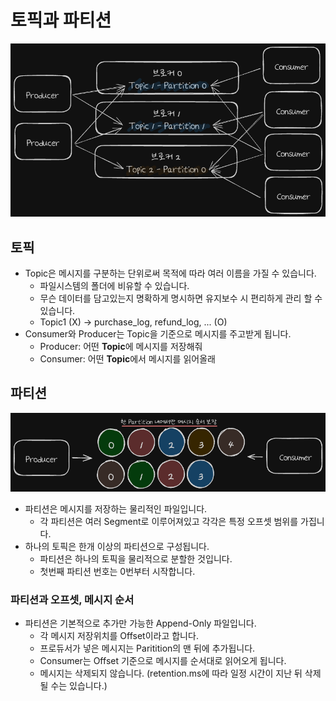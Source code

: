 # 토픽과 파티션

![alt text](./images/9_1_2_0.png)

## 토픽

- Topic은 메시지를 구분하는 단위로써 목적에 따라 여러 이름을 가질 수 있습니다.
  - 파일시스템의 폴더에 비유할 수 있습니다.
  - 무슨 데이터를 담고있는지 명확하게 명시하면 유지보수 시 편리하게 관리 할 수 있습니다.
  - Topic1 (X) -> purchase_log, refund_log, ... (O)
- Consumer와 Producer는 Topic을 기준으로 메시지를 주고받게 됩니다.
  - Producer: 어떤 **Topic**에 메시지를 저장해줘
  - Consumer: 어떤 **Topic**에서 메시지를 읽어올래

## 파티션

![alt text](./images/9_1_2_1.png)

- 파티션은 메시지를 저장하는 물리적인 파일입니다.
  - 각 파티션은 여러 Segment로 이루어져있고 각각은 특정 오프셋 범위를 가집니다.
- 하나의 토픽은 한개 이상의 파티션으로 구성됩니다.
  - 파티션은 하나의 토픽을 물리적으로 분할한 것입니다.
  - 첫번째 파티션 번호는 0번부터 시작합니다.

### 파티션과 오프셋, 메시지 순서

- 파티션은 기본적으로 추가만 가능한 Append-Only 파일입니다.
  - 각 메시지 저장위치를 Offset이라고 합니다.
  - 프로듀서가 넣은 메시지는 Paritition의 맨 뒤에 추가됩니다.
  - Consumer는 Offset 기준으로 메시지를 순서대로 읽어오게 됩니다.
  - 메시지는 삭제되지 않습니다. (retention.ms에 따라 일정 시간이 지난 뒤 삭제될 수는 있습니다.)

<script src="https://utteranc.es/client.js"
        repo="Pseudo-Lab/data-engineering-for-everybody"
        issue-term="pathname"
        label="comments"
        theme="preferred-color-scheme"
        crossorigin="anonymous"
        async>
</script>
